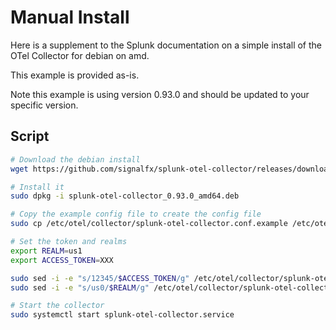 # Manual Install

Here is a supplement to the Splunk documentation on a simple install of the OTel Collector for debian on amd.

This example is provided as-is.

Note this example is using version 0.93.0 and should be updated to your specific version.

## Script

```bash
# Download the debian install
wget https://github.com/signalfx/splunk-otel-collector/releases/download/v0.93.0/splunk-otel-collector_0.93.0_amd64.deb

# Install it
sudo dpkg -i splunk-otel-collector_0.93.0_amd64.deb

# Copy the example config file to create the config file
sudo cp /etc/otel/collector/splunk-otel-collector.conf.example /etc/otel/collector/splunk-otel-collector.conf

# Set the token and realms
export REALM=us1
export ACCESS_TOKEN=XXX

sudo sed -i -e "s/12345/$ACCESS_TOKEN/g" /etc/otel/collector/splunk-otel-collector.conf
sudo sed -i -e "s/us0/$REALM/g" /etc/otel/collector/splunk-otel-collector.conf

# Start the collector
sudo systemctl start splunk-otel-collector.service
```